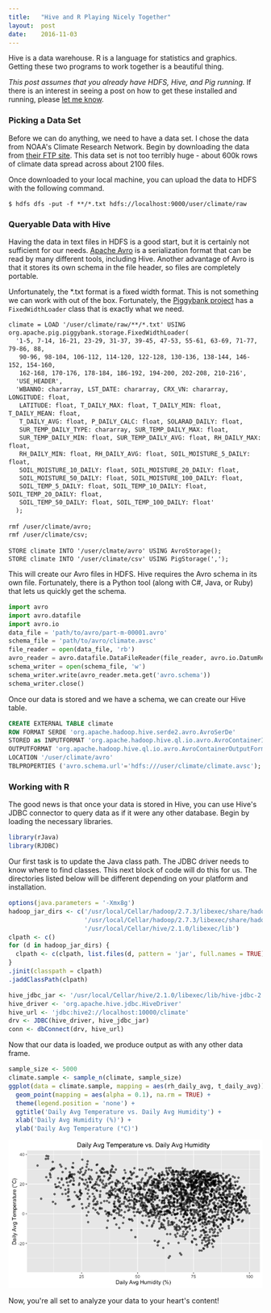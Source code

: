 ```yaml
---
title:   "Hive and R Playing Nicely Together"
layout:  post
date:    2016-11-03
---
```


Hive is a data warehouse. R is a language for statistics and graphics. Getting these two programs to work together is a beautiful thing.

*This post assumes that you already have HDFS, Hive, and Pig running.* If there is an interest in seeing a post on how to get these installed and running, please [let me know](mailto:jarrettmeyer@gmail.com).

### Picking a Data Set

Before we can do anything, we need to have a data set. I chose the data from NOAA's Climate Research Network. Begin by downloading the data from [their FTP site](ftp://ftp.ncdc.noaa.gov/pub/data/uscrn/products/daily01/). This data set is not too terribly huge - about 600k rows of climate data spread across about 2100 files.

Once downloaded to your local machine, you can upload the data to HDFS with the following command.

```
$ hdfs dfs -put -f **/*.txt hdfs://localhost:9000/user/climate/raw
```

### Queryable Data with Hive

Having the data in text files in HDFS is a good start, but it is certainly not sufficient for our needs. [Apache Avro](http://avro.apache.org) is a serialization format that can be read by many different tools, including Hive. Another advantage of Avro is that it stores its own schema in the file header, so files are completely portable.

Unfortunately, the \*.txt format is a fixed width format. This is not something we can work with out of the box. Fortunately, the [Piggybank project](https://cwiki.apache.org/confluence/display/PIG/PiggyBank) has a `FixedWidthLoader` class that is exactly what we need.

```pig
climate = LOAD '/user/climate/raw/**/*.txt' USING org.apache.pig.piggybank.storage.FixedWidthLoader(
  '1-5, 7-14, 16-21, 23-29, 31-37, 39-45, 47-53, 55-61, 63-69, 71-77, 79-86, 88,
   90-96, 98-104, 106-112, 114-120, 122-128, 130-136, 138-144, 146-152, 154-160,
   162-168, 170-176, 178-184, 186-192, 194-200, 202-208, 210-216',
  'USE_HEADER',
  'WBANNO: chararray, LST_DATE: chararray, CRX_VN: chararray, LONGITUDE: float,
   LATITUDE: float, T_DAILY_MAX: float, T_DAILY_MIN: float, T_DAILY_MEAN: float,
   T_DAILY_AVG: float, P_DAILY_CALC: float, SOLARAD_DAILY: float,
   SUR_TEMP_DAILY_TYPE: chararray, SUR_TEMP_DAILY_MAX: float,
   SUR_TEMP_DAILY_MIN: float, SUR_TEMP_DAILY_AVG: float, RH_DAILY_MAX: float,
   RH_DAILY_MIN: float, RH_DAILY_AVG: float, SOIL_MOISTURE_5_DAILY: float,
   SOIL_MOISTURE_10_DAILY: float, SOIL_MOISTURE_20_DAILY: float,
   SOIL_MOISTURE_50_DAILY: float, SOIL_MOISTURE_100_DAILY: float,
   SOIL_TEMP_5_DAILY: float, SOIL_TEMP_10_DAILY: float, SOIL_TEMP_20_DAILY: float,
   SOIL_TEMP_50_DAILY: float, SOIL_TEMP_100_DAILY: float'
  );

rmf /user/climate/avro;
rmf /user/climate/csv;

STORE climate INTO '/user/clmate/avro' USING AvroStorage();
STORE climate INTO '/user/climate/csv' USING PigStorage(',');
```

This will create our Avro files in HDFS. Hive requires the Avro schema in its own file. Fortunately, there is a Python tool (along with C#, Java, or Ruby) that lets us quickly get the schema.

```py
import avro
import avro.datafile
import avro.io
data_file = 'path/to/avro/part-m-00001.avro'
schema_file = 'path/to/avro/climate.avsc'
file_reader = open(data_file, 'rb')
avro_reader = avro.datafile.DataFileReader(file_reader, avro.io.DatumReader())
schema_writer = open(schema_file, 'w')
schema_writer.write(avro_reader.meta.get('avro.schema'))
schema_writer.close()
```

Once our data is stored and we have a schema, we can create our Hive table.

```sql
CREATE EXTERNAL TABLE climate
ROW FORMAT SERDE 'org.apache.hadoop.hive.serde2.avro.AvroSerDe'
STORED as INPUTFORMAT 'org.apache.hadoop.hive.ql.io.avro.AvroContainerInputFormat'
OUTPUTFORMAT 'org.apache.hadoop.hive.ql.io.avro.AvroContainerOutputFormat'
LOCATION '/user/climate/avro'
TBLPROPERTIES ('avro.schema.url'='hdfs:///user/climate/climate.avsc');
```

### Working with R

The good news is that once your data is stored in Hive, you can use Hive's JDBC connector to query data as if it were any other database. Begin by loading the necessary libraries.

```r
library(rJava)
library(RJDBC)
```

Our first task is to update the Java class path. The JDBC driver needs to know where to find classes. This next block of code will do this for us. The directories listed below will be different depending on your platform and installation.

```r
options(java.parameters = '-Xmx8g')
hadoop_jar_dirs <- c('/usr/local/Cellar/hadoop/2.7.3/libexec/share/hadoop/common',
                     '/usr/local/Cellar/hadoop/2.7.3/libexec/share/hadoop/common/lib',
                     '/usr/local/Cellar/hive/2.1.0/libexec/lib')
clpath <- c()
for (d in hadoop_jar_dirs) {
  clpath <- c(clpath, list.files(d, pattern = 'jar', full.names = TRUE))
}
.jinit(classpath = clpath)
.jaddClassPath(clpath)
```

```r
hive_jdbc_jar <- '/usr/local/Cellar/hive/2.1.0/libexec/lib/hive-jdbc-2.1.0.jar'
hive_driver <- 'org.apache.hive.jdbc.HiveDriver'
hive_url <- 'jdbc:hive2://localhost:10000/climate'
drv <- JDBC(hive_driver, hive_jdbc_jar)
conn <- dbConnect(drv, hive_url)
```

Now that our data is loaded, we produce output as with any other data frame.

```r
sample_size <- 5000
climate.sample <- sample_n(climate, sample_size)
ggplot(data = climate.sample, mapping = aes(rh_daily_avg, t_daily_avg)) +
  geom_point(mapping = aes(alpha = 0.1), na.rm = TRUE) +
  theme(legend.position = 'none') +
  ggtitle('Daily Avg Temperature vs. Daily Avg Humidity') +
  xlab('Daily Avg Humidity (%)') +
  ylab('Daily Avg Temperature (°C)')
```

![Temp vs. Humidity](/assets/images/temp_vs_humidity.png)

Now, you're all set to analyze your data to your heart's content!

